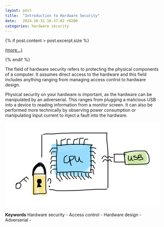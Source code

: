 ```yaml
---
layout: post
title:  "Introduction to Hardware Security"
date:   2024-10-31 16:37:02 +0200
categories: hardware security
---
```

{% if post.content > post.excerpt.size %}
<p><a href="{{ post.url }}">(more...)</a></p>
{% endif %}

The field of hardware security refers to protecting the physical components of a computer. It assumes direct access to the hardware and this field includes anything ranging from managing access control to hardware design. 

Physical security on your hardware is important, as the hardware can be manipulated by an adverserial. This ranges from plugging a malicious USB into a device to reading information from a monitor screen. It can also be performed more technically by observing power consumption or manipulating input current to inject a fault into the hardware.

![image](/assets/images/physical.png) 

<b>Keywords</b>
Hardware security - 
Access control - 
Hardware design - 
Adverserial - 